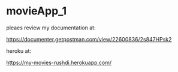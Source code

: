 # movieApp_1

pleaes review my documentation at:

https://documenter.getpostman.com/view/22600836/2s847HPsk2 

heroku at:

https://my-movies-rushdi.herokuapp.com/
